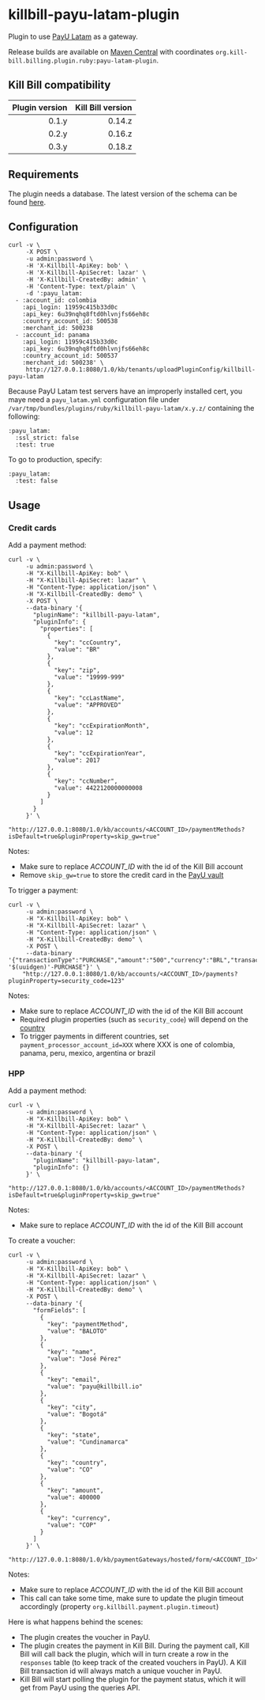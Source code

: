 killbill-payu-latam-plugin
==========================

Plugin to use [PayU Latam](http://www.payulatam.com/) as a gateway.

Release builds are available on [Maven Central](http://search.maven.org/#search%7Cga%7C1%7Cg%3A%22org.kill-bill.billing.plugin.ruby%22%20AND%20a%3A%22payu-latam-plugin%22) with coordinates `org.kill-bill.billing.plugin.ruby:payu-latam-plugin`.

Kill Bill compatibility
-----------------------

| Plugin version | Kill Bill version |
| -------------: | ----------------: |
| 0.1.y          | 0.14.z            |
| 0.2.y          | 0.16.z            |
| 0.3.y          | 0.18.z            |

Requirements
------------

The plugin needs a database. The latest version of the schema can be found [here](https://github.com/killbill/killbill-payu-latam-plugin/blob/master/db/ddl.sql).

Configuration
-------------

```
curl -v \
     -X POST \
     -u admin:password \
     -H 'X-Killbill-ApiKey: bob' \
     -H 'X-Killbill-ApiSecret: lazar' \
     -H 'X-Killbill-CreatedBy: admin' \
     -H 'Content-Type: text/plain' \
     -d ':payu_latam:
  - :account_id: colombia
    :api_login: 11959c415b33d0c
    :api_key: 6u39nqhq8ftd0hlvnjfs66eh8c
    :country_account_id: 500538
    :merchant_id: 500238
  - :account_id: panama
    :api_login: 11959c415b33d0c
    :api_key: 6u39nqhq8ftd0hlvnjfs66eh8c
    :country_account_id: 500537
    :merchant_id: 500238' \
     http://127.0.0.1:8080/1.0/kb/tenants/uploadPluginConfig/killbill-payu-latam
```

Because PayU Latam test servers have an improperly installed cert, you maye need a `payu_latam.yml` configuration file under `/var/tmp/bundles/plugins/ruby/killbill-payu-latam/x.y.z/` containing the following:

```
:payu_latam:
  :ssl_strict: false
  :test: true
```

To go to production, specify:

```
:payu_latam:
  :test: false
```

Usage
-----

### Credit cards

Add a payment method:

```
curl -v \
     -u admin:password \
     -H "X-Killbill-ApiKey: bob" \
     -H "X-Killbill-ApiSecret: lazar" \
     -H "Content-Type: application/json" \
     -H "X-Killbill-CreatedBy: demo" \
     -X POST \
     --data-binary '{
       "pluginName": "killbill-payu-latam",
       "pluginInfo": {
         "properties": [
           {
             "key": "ccCountry",
             "value": "BR"
           },
           {
             "key": "zip",
             "value": "19999-999"
           },
           {
             "key": "ccLastName",
             "value": "APPROVED"
           },
           {
             "key": "ccExpirationMonth",
             "value": 12
           },
           {
             "key": "ccExpirationYear",
             "value": 2017
           },
           {
             "key": "ccNumber",
             "value": 4422120000000008
           }
         ]
       }
     }' \
     "http://127.0.0.1:8080/1.0/kb/accounts/<ACCOUNT_ID>/paymentMethods?isDefault=true&pluginProperty=skip_gw=true"
```

Notes:
* Make sure to replace *ACCOUNT_ID* with the id of the Kill Bill account
* Remove `skip_gw=true` to store the credit card in the [PayU vault](http://docs.payulatam.com/en/api-integration/what-you-should-know-about-api-tokenization/)

To trigger a payment:

```
curl -v \
     -u admin:password \
     -H "X-Killbill-ApiKey: bob" \
     -H "X-Killbill-ApiSecret: lazar" \
     -H "Content-Type: application/json" \
     -H "X-Killbill-CreatedBy: demo" \
     -X POST \
     --data-binary '{"transactionType":"PURCHASE","amount":"500","currency":"BRL","transactionExternalKey":"INV-'$(uuidgen)'-PURCHASE"}' \
    "http://127.0.0.1:8080/1.0/kb/accounts/<ACCOUNT_ID>/payments?pluginProperty=security_code=123"
```

Notes:
* Make sure to replace *ACCOUNT_ID* with the id of the Kill Bill account
* Required plugin properties (such as `security_code`) will depend on the [country](http://docs.payulatam.com/en/api-integration/api-payments/4132-2/)
* To trigger payments in different countries, set `payment_processor_account_id=XXX` where XXX is one of colombia, panama, peru, mexico, argentina or brazil

### HPP

Add a payment method:

```
curl -v \
     -u admin:password \
     -H "X-Killbill-ApiKey: bob" \
     -H "X-Killbill-ApiSecret: lazar" \
     -H "Content-Type: application/json" \
     -H "X-Killbill-CreatedBy: demo" \
     -X POST \
     --data-binary '{
       "pluginName": "killbill-payu-latam",
       "pluginInfo": {}
     }' \
     "http://127.0.0.1:8080/1.0/kb/accounts/<ACCOUNT_ID>/paymentMethods?isDefault=true&pluginProperty=skip_gw=true"
```

Notes:
* Make sure to replace *ACCOUNT_ID* with the id of the Kill Bill account


To create a voucher:

```
curl -v \
     -u admin:password \
     -H "X-Killbill-ApiKey: bob" \
     -H "X-Killbill-ApiSecret: lazar" \
     -H "Content-Type: application/json" \
     -H "X-Killbill-CreatedBy: demo" \
     -X POST \
     --data-binary '{
       "formFields": [
         {
           "key": "paymentMethod",
           "value": "BALOTO"
         },
         {
           "key": "name",
           "value": "José Pérez"
         },
         {
           "key": "email",
           "value": "payu@killbill.io"
         },
         {
           "key": "city",
           "value": "Bogotá"
         },
         {
           "key": "state",
           "value": "Cundinamarca"
         },
         {
           "key": "country",
           "value": "CO"
         },
         {
           "key": "amount",
           "value": 400000
         },
         {
           "key": "currency",
           "value": "COP"
         }
       ]
     }' \
     "http://127.0.0.1:8080/1.0/kb/paymentGateways/hosted/form/<ACCOUNT_ID>"
```

Notes:
* Make sure to replace *ACCOUNT_ID* with the id of the Kill Bill account
* This call can take some time, make sure to update the plugin timeout accordingly (property `org.killbill.payment.plugin.timeout`)

Here is what happens behind the scenes:

* The plugin creates the voucher in PayU.
* The plugin creates the payment in Kill Bill. During the payment call, Kill Bill will call back the plugin, which will in turn create a row in the `responses` table (to keep track of the created vouchers in PayU). A Kill Bill transaction id will always match a unique voucher in PayU.
* Kill Bill will start polling the plugin for the payment status, which it will get from PayU using the queries API.

